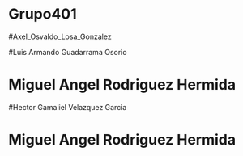 # Grupo401
#Axel_Osvaldo_Losa_Gonzalez

#Luis Armando Guadarrama Osorio
# Miguel Angel Rodriguez Hermida

#Hector Gamaliel Velazquez Garcia

# Miguel Angel Rodriguez Hermida
